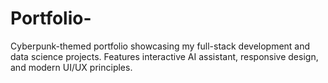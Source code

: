 # Portfolio-
Cyberpunk-themed portfolio showcasing my full-stack development and data science projects. Features interactive AI assistant, responsive design, and modern UI/UX principles.

